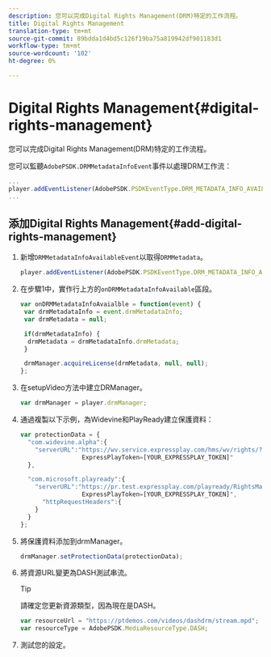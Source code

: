```yaml
---
description: 您可以完成Digital Rights Management(DRM)特定的工作流程。
title: Digital Rights Management
translation-type: tm+mt
source-git-commit: 89bdda1d4bd5c126f19ba75a819942df901183d1
workflow-type: tm+mt
source-wordcount: '102'
ht-degree: 0%

---
```



# Digital Rights Management{#digital-rights-management}

您可以完成Digital Rights Management(DRM)特定的工作流程。

您可以監聽`AdobePSDK.DRMMetadataInfoEvent`事件以處理DRM工作流：

```js
... 
player.addEventListener(AdobePSDK.PSDKEventType.DRM_METADATA_INFO_AVAILABLE, onDRMMetadataInfoAvailable);
...
```

## 添加Digital Rights Management{#add-digital-rights-management}

1. 新增`DRMMetadataInfoAvailableEvent`以取得`DRMMetadata`。

   ```js
   player.addEventListener(AdobePSDK.PSDKEventType.DRM_METADATA_INFO_AVAILABLE, onDRMMetadataInfoAvaialble);
   ```

1. 在步驟1中，實作行上方的`onDRMMetadataInfoAvailable`區段。

   ```js
   var onDRMMetadataInfoAvaialble = function(event) { 
    var drmMetadataInfo = event.drmMetadataInfo; 
    var drmMetadata = null; 
   
    if(drmMetadataInfo) { 
     drmMetadata = drmMetadataInfo.drmMetadata; 
    } 
   
    drmManager.acquireLicense(drmMetadata, null, null); 
   };
   ```

1. 在setupVideo方法中建立DRManager。

   ```js
   var drmManager = player.drmManager;
   ```

1. 通過複製以下示例，為Widevine和PlayReady建立保護資料：

   ```js
   var protectionData = { 
     "com.widevine.alpha":{ 
       "serverURL":"https://wv.service.expressplay.com/hms/wv/rights/? 
                    ExpressPlayToken=[YOUR_EXPRESSPLAY_TOKEN]"  
     }, 
   
     "com.microsoft.playready":{ 
       "serverURL":"https://pr.test.expressplay.com/playready/RightsManager.asmx? 
                    ExpressPlayToken=[YOUR_EXPRESSPLAY_TOKEN]", 
         "httpRequestHeaders":{ 
       } 
     } 
   };
   ```

1. 將保護資料添加到drmManager。

   ```js
   drmManager.setProtectionData(protectionData);
   ```

1. 將資源URL變更為DASH測試串流。

   >[!TIP]
   >
   >請確定您更新資源類型，因為現在是DASH。

   ```js
   var resourceUrl = "https://ptdemos.com/videos/dashdrm/stream.mpd"; 
   var resourceType = AdobePSDK.MediaResourceType.DASH;
   ```

1. 測試您的設定。
